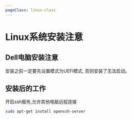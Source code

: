 ```yaml
---
pageClass: linux-class
---
```

# Linux系统安装注意

## Dell电脑安装注意
安装之前一定要先设置模式为UEFI模式, 否则安装了无法启动。

## 安装后的工作
开启ssh服务,允许其他电脑远程连接

```bash
sudo apt-get install openssh-server
```

